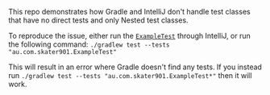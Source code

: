 This repo demonstrates how Gradle and IntelliJ don't handle test classes that have no direct tests and only Nested test
classes.

To reproduce the issue, either run the [`ExampleTest`](src/test/kotlin/au/com/skater901/ExampleTest.kt) through
IntelliJ, or run the following command: `./gradlew test --tests "au.com.skater901.ExampleTest"`

This will result in an error where Gradle doesn't find any tests. If you instead run
`./gradlew test --tests "au.com.skater901.ExampleTest*"` then it will work.
